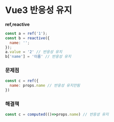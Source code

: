 # Vue3 반응성 유지

**ref,reactive**
```javascript
const a = ref('1');
const b = reactive({
  name: '';
});
a.value = '2' // 반응성 유지
b['name'] = '이름' // 반응성 유지
```

### 문제점
```javascript
const c = ref({
  name: props.name // 반응성 유지안됨
})
```

### 해결책 
```javascript
const c = computed(()=>props.name) // 반응성 유지
```

